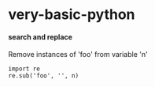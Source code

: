 # very-basic-python

#### search and replace 

Remove instances of 'foo' from variable 'n'

    import re 
    re.sub('foo', '', n)
    
